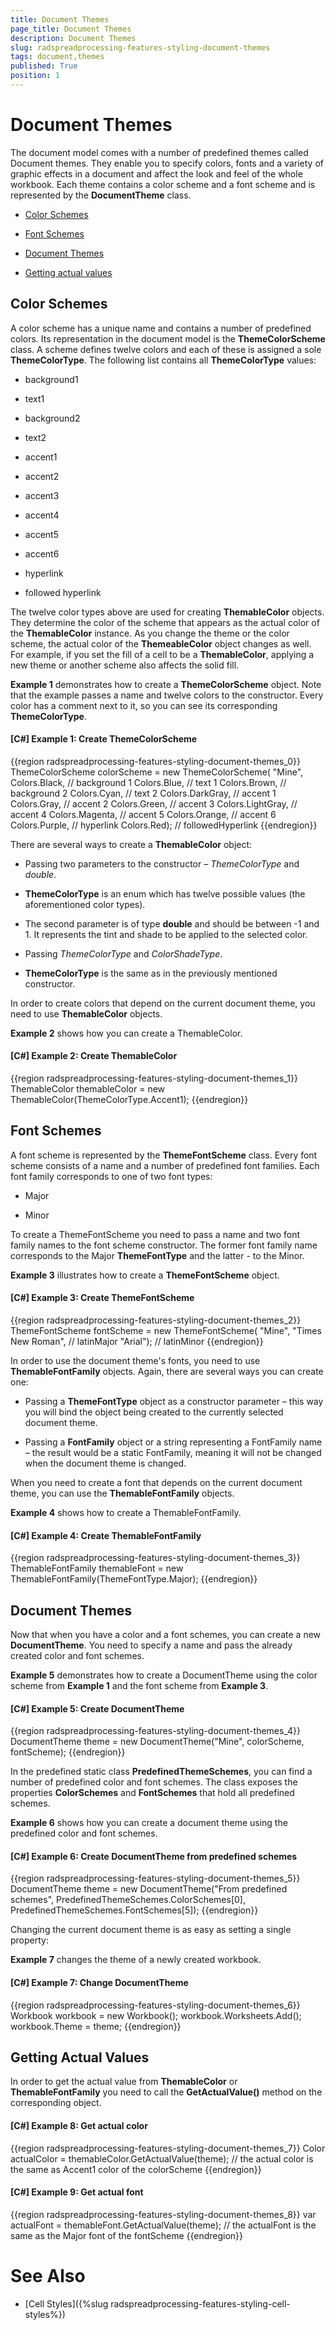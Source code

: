 ```yaml
---
title: Document Themes
page_title: Document Themes
description: Document Themes
slug: radspreadprocessing-features-styling-document-themes
tags: document,themes
published: True
position: 1
---
```


# Document Themes



The document model comes with a number of predefined themes called Document themes. They enable you to specify colors, fonts and a variety of graphic effects in a document and affect the look and feel of the whole workbook. Each theme contains a color scheme and a font scheme and is represented by the __DocumentTheme__ class.
      

* [Color Schemes](#color-schemes)

* [Font Schemes](#font-schemes)

* [Document Themes](#document-themes)

* [Getting actual values](#getting-actual-values)

## Color Schemes

A color scheme has a unique name and contains a number of predefined colors. Its representation in the document model is the __ThemeColorScheme__ class. A scheme defines twelve colors and each of these is assigned a sole __ThemeColorType__. The following list contains all __ThemeColorType__ values:
        

* background1

* text1

* background2

* text2

* accent1

* accent2

* accent3

* accent4

* accent5

* accent6

* hyperlink

* followed hyperlink

The twelve color types above are used for creating __ThemableColor__ objects. They determine the color of the scheme that appears as the actual color of the __ThemableColor__ instance. As you change the theme or the color scheme, the actual color of the __ThemeableColor__ object changes as well. For example, if you set the fill of a cell to be a __ThemableColor__, applying a new theme or another scheme also affects the solid fill.
        

__Example 1__ demonstrates how to create a __ThemeColorScheme__ object. Note that the example passes a name and twelve colors to the constructor. Every color has a comment next to it, so you can see its corresponding __ThemeColorType__.
        

#### __[C#] Example 1: Create ThemeColorScheme__

{{region radspreadprocessing-features-styling-document-themes_0}}
    ThemeColorScheme colorScheme = new ThemeColorScheme(
        "Mine",
        Colors.Black,     // background 1
        Colors.Blue,      // text 1
        Colors.Brown,     // background 2
        Colors.Cyan,      // text 2
        Colors.DarkGray,  // accent 1
        Colors.Gray,      // accent 2
        Colors.Green,     // accent 3
        Colors.LightGray, // accent 4
        Colors.Magenta,   // accent 5
        Colors.Orange,    // accent 6
        Colors.Purple,    // hyperlink
        Colors.Red);      // followedHyperlink
{{endregion}}



There are several ways to create a __ThemableColor__ object:
        

* Passing two parameters to the constructor – *ThemeColorType* and *double*.
            

* __ThemeColorType__ is an enum which has twelve possible values (the aforementioned color types).
                

* The second parameter is of type __double__ and should be between -1 and 1. It represents the tint and shade to be applied to the selected color.
                

* Passing *ThemeColorType* and *ColorShadeType*.
            

* __ThemeColorType__ is the same as in the previously mentioned constructor.
                

In order to create colors that depend on the current document theme, you need to use __ThemableColor__ objects.
        

__Example 2__ shows how you can create a ThemableColor.
        

#### __[C#] Example 2: Create ThemableColor__

{{region radspreadprocessing-features-styling-document-themes_1}}
    ThemableColor themableColor = new ThemableColor(ThemeColorType.Accent1);
{{endregion}}



## Font Schemes

A font scheme is represented by the __ThemeFontScheme__ class. Every font scheme consists of a name and a number of predefined font families. Each font family corresponds to one of two font types:
        

* Major

* Minor

To create a ThemeFontScheme you need to pass a name and two font family names to the font scheme constructor. The former font family name corresponds to the Major __ThemeFontType__ and the latter - to the Minor.
        

__Example 3__ illustrates how to create a __ThemeFontScheme__ object.
        

#### __[C#] Example 3: Create ThemeFontScheme__

{{region radspreadprocessing-features-styling-document-themes_2}}
    ThemeFontScheme fontScheme = new ThemeFontScheme(
        "Mine",
        "Times New Roman",  // latinMajor
        "Arial");           // latinMinor
{{endregion}}



In order to use the document theme's fonts, you need to use __ThemableFontFamily__ objects. Again, there are several ways you can create one:
        

* Passing a __ThemeFontType__ object as a constructor parameter – this way you will bind the object being created to the currently selected document theme.
            

* Passing a __FontFamily__ object or a string representing a FontFamily name – the result would be a static FontFamily, meaning it will not be changed when the document theme is changed.
            

When you need to create а font that depends on the current document theme, you can use the __ThemableFontFamily__ objects.
        

__Example 4__ shows how to create a ThemableFontFamily.
        

#### __[C#] Example 4: Create ThemableFontFamily__

{{region radspreadprocessing-features-styling-document-themes_3}}
    ThemableFontFamily themableFont = new ThemableFontFamily(ThemeFontType.Major);
{{endregion}}



## Document Themes

Now that when you have a color and a font schemes, you can create a new __DocumentTheme__. You need to specify a name and pass the already created color and font schemes.
        

__Example 5__ demonstrates how to create a DocumentTheme using the color scheme from __Example 1__ and the font scheme from __Example 3__.
        

#### __[C#] Example 5: Create DocumentTheme__

{{region radspreadprocessing-features-styling-document-themes_4}}
    DocumentTheme theme = new DocumentTheme("Mine", colorScheme, fontScheme);
{{endregion}}



In the predefined static class __PredefinedThemeSchemes__, you can find a number of predefined color and font schemes. The class exposes the properties __ColorSchemes__ and __FontSchemes__ that hold all predefined schemes.
        

__Example 6__ shows how you can create a document theme using the predefined color and font schemes.
        

#### __[C#] Example 6: Create DocumentTheme from predefined schemes__

{{region radspreadprocessing-features-styling-document-themes_5}}
    DocumentTheme theme = new DocumentTheme("From predefined schemes", PredefinedThemeSchemes.ColorSchemes[0], PredefinedThemeSchemes.FontSchemes[5]);
{{endregion}}



Changing the current document theme is as easy as setting a single property:
        

__Example 7__ changes the theme of a newly created workbook.
        

#### __[C#] Example 7: Change DocumentTheme__

{{region radspreadprocessing-features-styling-document-themes_6}}
    Workbook workbook = new Workbook();
    workbook.Worksheets.Add();
    workbook.Theme = theme;
{{endregion}}



## Getting Actual Values

In order to get the actual value from __ThemableColor__ or __ThemableFontFamily__ you need to call the __GetActualValue()__ method on the corresponding object.
        

#### __[C#] Example 8: Get actual color__

{{region radspreadprocessing-features-styling-document-themes_7}}
    Color actualColor = themableColor.GetActualValue(theme);
    // the actual color is the same as Accent1 color of the colorScheme
{{endregion}}



#### __[C#] Example 9: Get actual font__

{{region radspreadprocessing-features-styling-document-themes_8}}
    var actualFont = themableFont.GetActualValue(theme);
    // the actualFont is the same as the Major font of the fontScheme
{{endregion}}



# See Also

 * [Cell Styles]({%slug radspreadprocessing-features-styling-cell-styles%})
